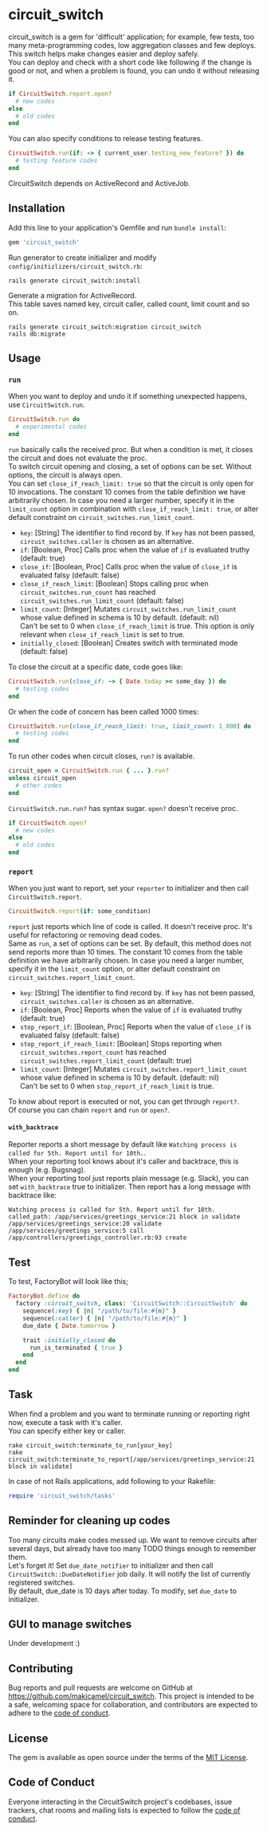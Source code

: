 # circuit_switch

circuit_switch is a gem for 'difficult' application; for example, few tests, too many meta-programming codes, low aggregation classes and few deploys.  
This switch helps make changes easier and deploy safely.  
You can deploy and check with a short code like following if the change is good or not, and when a problem is found, you can undo it without releasing it.

```ruby
if CircuitSwitch.report.open?
  # new codes
else
  # old codes
end
```

You can also specify conditions to release testing features.

```ruby
CircuitSwitch.run(if: -> { current_user.testing_new_feature? }) do
  # testing feature codes
end
```

CircuitSwitch depends on ActiveRecord and ActiveJob.

## Installation

Add this line to your application's Gemfile and run `bundle install`:

```ruby
gem 'circuit_switch'
```

Run generator to create initializer and modify `config/initizlizers/circuit_switch.rb`:

```
rails generate circuit_switch:install
```

Generate a migration for ActiveRecord.  
This table saves named key, circuit caller, called count, limit count and so on.

```
rails generate circuit_switch:migration circuit_switch
rails db:migrate
```

## Usage

### `run`

When you want to deploy and undo it if something unexpected happens, use `CircuitSwitch.run`.

```ruby
CircuitSwitch.run do
  # experimental codes
end
```

`run` basically calls the received proc. But when a condition is met, it closes the circuit and does not evaluate the proc.  
To switch circuit opening and closing, a set of options can be set. Without options, the circuit is always open.  
You can set `close_if_reach_limit: true` so that the circuit is only open for 10 invocations. The constant 10 comes from the table definition we have arbitrarily chosen. In case you need a larger number, specify it in the `limit_count` option in combination with `close_if_reach_limit: true`, or alter default constraint on `circuit_switches.run_limit_count`.

- `key`: [String] The identifier to find record by. If `key` has not been passed, `circuit_switches.caller` is chosen as an alternative.
- `if`: [Boolean, Proc] Calls proc when the value of `if` is evaluated truthy (default: true)
- `close_if`: [Boolean, Proc] Calls proc when the value of `close_if` is evaluated falsy (default: false)
- `close_if_reach_limit`: [Boolean] Stops calling proc when `circuit_switches.run_count` has reached `circuit_switches.run_limit_count` (default: false)
- `limit_count`: [Integer] Mutates `circuit_switches.run_limit_count` whose value defined in schema is 10 by default. (default: nil)  
  Can't be set to 0 when `close_if_reach_limit` is true. This option is only relevant when `close_if_reach_limit` is set to true.
- `initially_closed`: [Boolean] Creates switch with terminated mode (default: false)

To close the circuit at a specific date, code goes like:

```ruby
CircuitSwitch.run(close_if: -> { Date.today >= some_day }) do
  # testing codes
end
```

Or when the code of concern has been called 1000 times:

```ruby
CircuitSwitch.run(close_if_reach_limit: true, limit_count: 1_000) do
  # testing codes
end
```

To run other codes when circuit closes, `run?` is available.

```ruby
circuit_open = CircuitSwitch.run { ... }.run?
unless circuit_open
  # other codes
end
```

`CircuitSwitch.run.run?` has syntax sugar. `open?` doesn't receive proc.

```ruby
if CircuitSwitch.open?
  # new codes
else
  # old codes
end
```

### `report`

When you just want to report, set your `reporter` to initializer and then call `CircuitSwitch.report`.

```ruby
CircuitSwitch.report(if: some_condition)
```

`report` just reports which line of code is called. It doesn't receive proc. It's useful for refactoring or removing dead codes.  
Same as `run`, a set of options can be set. By default, this method does not send reports more than 10 times. The constant 10 comes from the table definition we have arbitrarily chosen. In case you need a larger number, specify it in the `limit_count` option, or alter default constraint on `circuit_switches.report_limit_count`.

- `key`: [String] The identifier to find record by. If `key` has not been passed, `circuit_switches.caller` is chosen as an alternative.
- `if`: [Boolean, Proc] Reports when the value of `if` is evaluated truthy (default: true)
- `stop_report_if`: [Boolean, Proc] Reports when the value of `close_if` is evaluated falsy (default: false)
- `stop_report_if_reach_limit`: [Boolean] Stops reporting when `circuit_switches.report_count` has reached `circuit_switches.report_limit_count` (default: true)
- `limit_count`: [Integer] Mutates `circuit_switches.report_limit_count` whose value defined in schema is 10 by default. (default: nil)  
  Can't be set to 0 when `stop_report_if_reach_limit` is true.

To know about report is executed or not, you can get through `report?`.  
Of course you can chain `report` and `run` or `open?`.

#### `with_backtrace`

Reporter reports a short message by default like `Watching process is called for 5th. Report until for 10th.`.  
When your reporting tool knows about it's caller and backtrace, this is enough (e.g. Bugsnag).  
When your reporting tool just reports plain message (e.g. Slack), you can set `with_backtrace` true to initializer. Then report has a long message with backtrace like:

```
Watching process is called for 5th. Report until for 10th.
called_path: /app/services/greetings_service:21 block in validate
/app/services/greetings_service:20 validate
/app/services/greetings_service:5 call
/app/controllers/greetings_controller.rb:93 create
```

## Test

To test, FactoryBot will look like this;

```ruby
FactoryBot.define do
  factory :circuit_switch, class: 'CircuitSwitch::CircuitSwitch' do
    sequence(:key) { |n| "/path/to/file:#{n}" }
    sequence(:caller) { |n| "/path/to/file:#{n}" }
    due_date { Date.tomorrow }

    trait :initially_closed do
      run_is_terminated { true }
    end
  end
end
```

## Task

When find a problem and you want to terminate running or reporting right now, execute a task with it's caller.  
You can specify either key or caller.

```
rake circuit_switch:terminate_to_run[your_key]
rake circuit_switch:terminate_to_report[/app/services/greetings_service:21 block in validate]
```

In case of not Rails applications, add following to your Rakefile:

```ruby
require 'circuit_switch/tasks'
```

## Reminder for cleaning up codes

Too many circuits make codes messed up. We want to remove circuits after several days, but already have too many TODO things enough to remember them.  
Let's forget it! Set `due_date_notifier` to initializer and then call `CircuitSwitch::DueDateNotifier` job daily. It will notify the list of currently registered switches.  
By default, due_date is 10 days after today. To modify, set `due_date` to initializer.

## GUI to manage switches

Under development :)

## Contributing

Bug reports and pull requests are welcome on GitHub at https://github.com/makicamel/circuit_switch. This project is intended to be a safe, welcoming space for collaboration, and contributors are expected to adhere to the [code of conduct](https://github.com/makicamel/circuit_switch/blob/master/CODE_OF_CONDUCT.md).

## License

The gem is available as open source under the terms of the [MIT License](https://opensource.org/licenses/MIT).

## Code of Conduct

Everyone interacting in the CircuitSwitch project's codebases, issue trackers, chat rooms and mailing lists is expected to follow the [code of conduct](https://github.com/makicamel/circuit_switch/blob/master/CODE_OF_CONDUCT.md).
